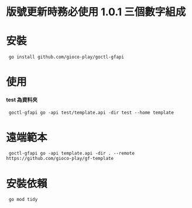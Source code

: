 
 # 版號更新時務必使用 1.0.1 三個數字組成
 # 安裝
```shell
 go install github.com/gioco-play/goctl-gfapi
 ```
 # 使用
 #### test 為資料夾
```shell
 goctl-gfapi go -api test/template.api -dir test --home template
```

# 遠端範本
```shell
 goctl-gfapi go -api template.api -dir . --remote https://github.com/gioco-play/gf-template
```
 
 # 安裝依賴 
```shell
 go mod tidy
```

